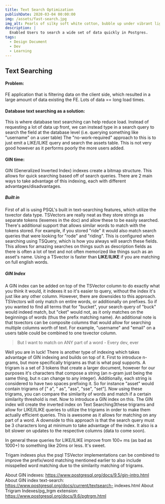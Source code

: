 ```yaml
---
title: Text Search Optimization
publishDate: 2020-03-04 00:00:00
img: /assets/fast-search.jpg
img_alt: Pearls of silky soft white cotton, bubble up under vibrant lighting
description: |
  Enabled Users to search a wide set of data quickly in Postgres.
tags:
  - Design Document
  - Dev
  - Learning
---
```



## Text Searching

#### Problem:

FE application that is filtering data on the client side, which resulted in a large amount of data existing
the FE. Lots of data == long load times.

#### Database text searching as a solution:

This is where database text searching can help reduce load. Instead of requesting a lot
of data up front, we can instead type in a search query to search the field at the
database level (i.e. querying something like "username" on a user table)
The "no-work-required" approach to this is to just emit a LIKE/ILIKE query and search
the assets table. This is not very good however as it performs poorly the more users added.

#### GIN time:

GIN (Generalized Inverted Index) indexes create a bitmap structure. This allows for
quick searching based off of search queries. There are 2 main ways to take advantage
of this indexing, each with different advantages/disadvantages.

##### Built in

First of all is using PSQL's built in text-searching features, which utilize the tsvector data
type. TSVectors are really neat as they store strings as separate tokens (lexemes in the
doc) and allow these to be easily searched. There's additional support that allows
similar words to match with the tokens stored. For example, if you stored "ride" it would
also match search queries that were looking for "rode" and "riding". This is configured
when searching using TSQuery, which is how you always will search these fields. This
allows for amazing searches on things such as description fields as there is often a lot
of text and not often memorized like things such as an asset's name. Using a TSvector
is faster than __LIKE__/__ILIKE__ if you are matching on full english words.

##### GIN Index

A GIN index can be added on top of the TSVector column to do exactly what you think it
would, it indexes it so it's easier to query, without the index it's just like any other
column. However, there are downsides to this approach. TSVectors will only match on
entire words, or additionally on prefixes. So if you wanted to find all terms that for
"bucket", your search query of "buck" would indeed match, but "cket" would not, as it
only matches on the beginnings of words (thus the prefix matching name).
An additional note is that tsvectors can be composite columns that would allow for
searching multiple columns worth of text. For example, "username" and "email" on
a users table could be combined to one tsvector column.

>But I want to match on ANY part of a word - Every dev, ever

Well you are in luck! There is another type of indexing which takes advantage of GIN
indexing and builds on top of it. First to introduce n-grams, but more specifically trigrams
as that is what psql supports. A trigram is a set of 3 tokens that create a larger
document, however for our purposes it's characters that compose a string (an n-gram
just being the same thing, but n can change to any integer). Additionally, each string is
considered to have two spaces prefixing it. So for instance "asset" would contain
trigrams of [" a", " as", "ass", "sse", "set"]. Now using these trigrams, you can compare
the similarity of words and match if a certain similarity threshold is met.
Now to introduce a GIN index on this. The GIN index will create the inverted index on
Text Searching3these trigrams and allow for LIKE/ILIKE queries to utilize the trigrams in order to make
them actually efficient queries. This is awesome as it allows for matching on any part of
a word. A downside to this approach is that the search query must be 3 characters long
at minimum to take advantage of the index. It also is a bit slower on updates to the
respective columns (data to come soon).

In general these queries for LIKE/ILIKE improve from 100+ ms (as bad as 1000+) to
something like 20ms or less. It's sweet.

Trigam indexes plus the psql TSVector implementations can be combined to improve
the prefix/word matching mentioned earlier to also include misspelled word matching
due to the similarity matching of trigrams.

About GIN indexes: https://www.postgresql.org/docs/9.5/gin-intro.html
About GIN index text-search: https://www.postgresql.org/docs/current/textsearch-
indexes.html
About Trigram Indexes/pg_trgm extension:
https://www.postgresql.org/docs/9.6/pgtrgm.html

